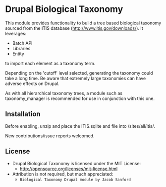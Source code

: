 Drupal Biological Taxonomy
=============
This module provides functionality to build a tree based biological taxonomy
sourced from the ITIS database (http://www.itis.gov/downloads/). It leverages:

* Batch API
* Libraries
* Entity

to import each element as a taxonomy term.

Depending on the 'cutoff' level selected, generating the taxonomy could take a
long time. Be aware that extremely large taxonomies can have adverse effects on
Drupal.

As with all hierarchical taxonomy trees, a module such as taxonomy_manager is
recommended for use in conjunction with this one.

Installation
-----------
Before enabling, unzip and place the ITIS.sqlite and file into /sites/all/itis/.

New contributions/issue reports welcomed.

License
-----------
- Drupal Biological Taxonomy is licensed under the MIT License:
  - http://opensource.org/licenses/mit-license.html
- Attribution is not required, but much appreciated:
  - `Biological Taxonomy Drupal module by Jacob Sanford`

